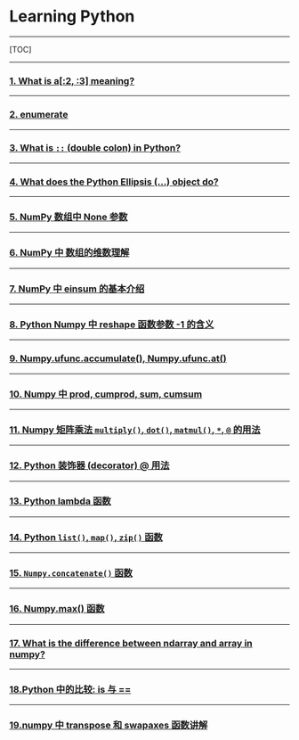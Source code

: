 # Learning Python

---

[TOC]

---

### [1. What is a[:2, :3] meaning?](subLearningPy/1.md)

---

### [2. enumerate](subLearningPy/2.md)

---

### [3. What is `::` (double colon) in Python?](subLearningPy/3.md)

---

### [4. What does the Python Ellipsis (...) object do?](subLearningPy/4.md)

---

### [5. NumPy 数组中 None 参数](subLearningPy/5.md)

---

### [6. NumPy 中 数组的维数理解](subLearningPy/6.md)

---

### [7. NumPy 中 einsum 的基本介绍](subLearningPy/7.md)

---

### [8. Python Numpy 中 reshape 函数参数 -1 的含义](subLearningPy/8.md)

---

### [9. Numpy.ufunc.accumulate(), Numpy.ufunc.at()](subLearningPy/9.md)

---

### [10. Numpy 中 prod, cumprod, sum, cumsum](subLearningPy/10.md)

---

### [11. Numpy 矩阵乘法 `multiply()`, `dot()`, `matmul()`, `*`, `@` 的用法](subLearningPy/11.md)

---

### [12. Python 装饰器 (decorator) @ 用法](subLearningPy/12.md)

---

### [13. Python lambda 函数](subLearningPy/13.md)

---

### [14. Python `list()`, `map()`, `zip()` 函数](subLearningPy/14.md)

---

### [15. `Numpy.concatenate()` 函数](subLearningPy/15.md)

---

### [16. Numpy.max() 函数](subLearningPy/16.md)

---

### [17. What is the difference between ndarray and array in numpy?](subLearningPy/17.md)

---

### [18.Python 中的比较: is 与 ==](subLearningPy/18.md)

---

### [19.numpy 中 transpose 和 swapaxes 函数讲解](subLearningPy/19.md)

